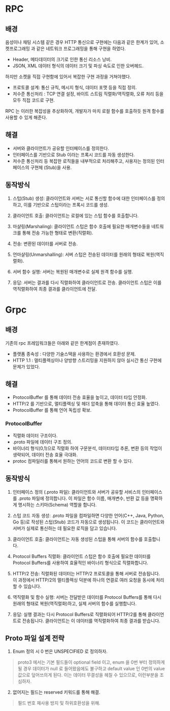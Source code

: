 # RPC

## 배경 
음성이나 채팅 시스템 같은 경우 HTTP 통신으로 구현에는 다음과 같은 한계가 있어, 소켓프로그래밍 과 같은 네트워크 프로그래밍을 통해 구현을 하였다.
- Header, 메타데이터의 크기로 인한 통신 리소스 낭비.
- JSON, XML 데이터 형식의 데이터 크기 및 파싱 속도로 인한 오버헤드.

하지만 소켓을 직접 구현함에 있어서 복잡한 구현 과정을 거쳐야했다.

- 프로토콜 설계: 통신 규칙, 메시지 형식, 데이터 포맷 등을 직접 정의.
- 저수준 통신처리 : TCP 연결 설정, 바이트 스트림 직렬화/역직렬화, 오류 처리 등을 모두 직접 코드로 구현.

RPC 는 이러한 복잡성을 추상화하여, 개발자가 마치 로컬 함수를 호출하듯 원격 함수를 사용할 수 있게 해준다.

## 해결 
- 서버와 클라이언트가 공유할 인터페이스를 정의한다. 
- 인터페이스를 기반으로 Stub 이라는 프록시 코드를 자동 생성한다.
- 저수준 통신처리 등 복잡한 로직들을 내부적으로 처리해주고, 사용자는 정의된 인터페이스의 구현체 (Stub)을 사용.


## 동작방식 
1. 스텁(Stub) 생성: 클라이언트와 서버는 서로 통신할 함수에 대한 인터페이스를 정의하고, 이를 기반으로 스텁이라는 프록시 코드를 생성.

2. 클라이언트 호출: 클라이언트는 로컬에 있는 스텁 함수를 호출합니다.

3. 마샬링(Marshaling): 클라이언트 스텁은 함수 호출에 필요한 매개변수들을 네트워크를 통해 전송 가능한 형태로 변환(직렬화).

4. 전송: 변환된 데이터를 서버로 전송.

5. 언마샬링(Unmarshalling): 서버 스텁은 전송된 데이터를 원래의 형태로 복원(역직렬화).

6. 서버 함수 실행: 서버는 복원된 매개변수로 실제 원격 함수를 실행.

7. 응답: 서버는 결과를 다시 직렬화하여 클라이언트로 전송. 클라이언트 스텁은 이를 역직렬화하여 최종 결과를 클라이언트에 전달.

# Grpc

## 배경 
기존의 rpc 프레임워크들은 아래와 같은 한계점이 존재하였다. 

- 플랫폼 종속성 : 다양한 기술스택을 사용하는 환경에서 호환성 문제.
- HTTP 1.1 : 멀티플렉싱이나 양방향 스트리밍을 지원하지 않아 실시간 통신 구현에 문제가 있었다.

## 해결

- ProtocolBuffer 를 통해 데이터 전송 효율을 높이고, 데이터 타입 안정화.
- HTTP/2 를 기반으로, 멀티플렉싱 및 헤더 압축을 통해 데이터 통신 효율 높였다.
- ProtocolBuffer 를 통해 언어 독립성 확보.

### ProtocolBuffer

- 직렬화 데이터 구조이다. 
- .proto 파일에 데이터 구조 정의.
- 바이너리 형식(0,1)으로 직렬화 하여 구문분석, 데이터타입 추론, 변환 등의 작업이 생략되어, 데이터 전송 효율 극대화.
- protoc 컴파일러를 통해서 원하는 언어의 코드로 변환 할 수 있다.



## 동작방식 

1. 인터페이스 정의 (.proto 파일): 클라이언트와 서버가 공유할 서비스의 인터페이스를 .proto 파일에 정의합니다. 이 파일은 함수 이름, 매개변수, 반환 값 등을 명확하게 명시하는 스키마(Schema) 역할을 합니다.

2. 스텁 코드 자동 생성: .proto 파일을 컴파일하면 다양한 언어(C++, Java, Python, Go 등)로 작성된 스텁(Stub) 코드가 자동으로 생성됩니다. 이 코드는 클라이언트와 서버가 실제로 통신하는 데 필요한 로직을 담고 있습니다.

3. 클라이언트 호출: 클라이언트는 자동 생성된 스텁을 통해 서버의 함수를 호출합니다.

4. Protocol Buffers 직렬화: 클라이언트 스텁은 함수 호출에 필요한 데이터를 Protocol Buffers를 사용하여 효율적인 바이너리 형식으로 직렬화합니다.

5. HTTP/2 전송: 직렬화된 데이터는 HTTP/2 프로토콜을 통해 서버로 전송됩니다. 이 과정에서 HTTP/2의 멀티플렉싱 덕분에 하나의 연결로 여러 요청을 동시에 처리할 수 있습니다.

6. 역직렬화 및 함수 실행: 서버는 전달받은 데이터를 Protocol Buffers를 통해 다시 원래의 형태로 복원(역직렬화)하고, 실제 서버의 함수를 실행합니다.

7. 응답: 실행 결과는 다시 Protocol Buffers로 직렬화되어 HTTP/2를 통해 클라이언트로 전송됩니다. 클라이언트는 이 데이터를 역직렬화하여 최종 결과를 받습니다.


## Proto 파일 설계 전략 
1. Enum 정의 시 0 번은 UNSPECIFIED 로 정의하자.

> proto3 에서는 기본 필드들이 optional field 이고, enum 을 0번 부터 정의하게 될 경우 
> 데이터가 null 로 들어왔음에도 불구하고 default value 인 0번의 value 값으로 덮어쓰의게 된다. 
> 이는 데이터 무결성을 헤칠 수 있으므로, 이런부분을 조심하자.


2. 없어지는 필드는 reserved 키워드를 통해 해결.

> 필드 번호 재사용 방지 및 하위호환성을 위해.



